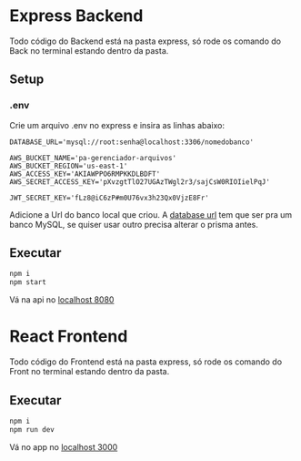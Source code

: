 # Express Backend 

Todo código do Backend está na pasta express, só rode os comando do Back no terminal estando dentro da pasta.

## Setup

### .env

Crie um arquivo .env no express e insira as linhas abaixo:

```env
DATABASE_URL='mysql://root:senha@localhost:3306/nomedobanco'

AWS_BUCKET_NAME='pa-gerenciador-arquivos'
AWS_BUCKET_REGION='us-east-1'
AWS_ACCESS_KEY='AKIAWPPO6RMPKKDLBDFT'
AWS_SECRET_ACCESS_KEY='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'

JWT_SECRET_KEY='fLz8@iC6zP#m0U76vx3h23Qx0VjzE8Fr'
```

Adicione a Url do banco local que criou. A [database url](https://www.prisma.io/docs/concepts/database-connectors/mysql#base-url-and-path) tem que ser pra um banco MySQL, se quiser usar outro precisa alterar o prisma antes. 


## Executar

```sh
npm i
npm start
```

Vá na api no [localhost 8080](http://localhost:8080)

# React Frontend

Todo código do Frontend está na pasta express, só rode os comando do Front no terminal estando dentro da pasta.

## Executar

```sh
npm i
npm run dev
```

Vá no app no [localhost 3000](http://localhost:3000)
